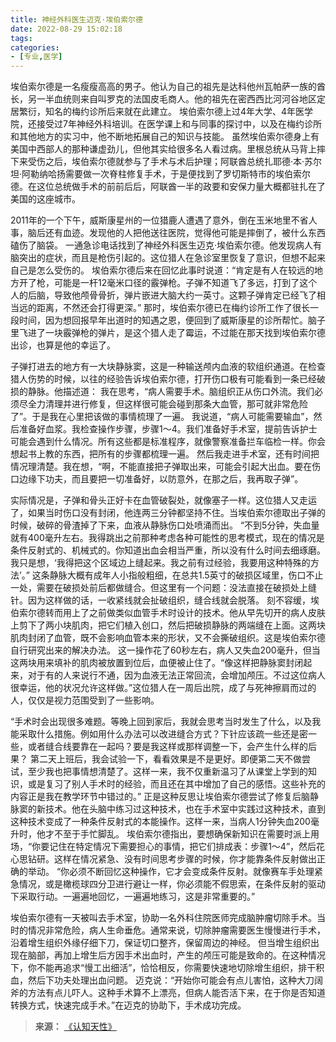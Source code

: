 ```yaml
---
title: 神经外科医生迈克·埃伯索尔德
date: 2022-08-29 15:02:18
tags:
categories:
- [专业,医学]
---
```


埃伯索尔德是一名瘦瘦高高的男子。他认为自己的祖先是达科他州瓦帕萨一族的酋长，另一半血统则来自叫罗克的法国皮毛商人。他的祖先在密西西比河河谷地区定居繁衍，知名的梅约诊所后来就在此建立。
埃伯索尔德上过4年大学、4年医学院，还接受过7年神经外科培训。在医学课上和与同事的探讨中，以及在梅约诊所和其他地方的实习中，他不断地拓展自己的知识与技能。<!--more-->
虽然埃伯索尔德身上有美国中西部人的那种谦虚劲儿，但他其实给很多名人看过病。里根总统从马背上摔下来受伤之后，埃伯索尔德就参与了手术与术后护理；阿联酋总统扎耶德·本·苏尔坦·阿勒纳哈扬需要做一次脊柱修复手术，于是便找到了罗切斯特市的埃伯索尔德。在这位总统做手术的前前后后，阿联酋一半的政要和安保力量大概都驻扎在了美国的这座城市。

2011年的一个下午，威斯康星州的一位猎鹿人遭遇了意外，倒在玉米地里不省人事，脑后还有血迹。发现他的人把他送往医院，觉得他可能是摔倒了，被什么东西磕伤了脑袋。
一通急诊电话找到了神经外科医生迈克·埃伯索尔德。他发现病人有脑突出的症状，而且是枪伤引起的。这位猎人在急诊室里恢复了意识，但想不起来自己是怎么受伤的。
埃伯索尔德后来在回忆此事时说道：“肯定是有人在较远的地方开了枪，可能是一杆12毫米口径的霰弹枪。子弹不知道飞了多远，打到了这个人的后脑，导致他颅骨骨折，弹片嵌进大脑大约一英寸。这颗子弹肯定已经飞了相当远的距离，不然还会打得更深。”
那时，埃伯索尔德已在梅约诊所工作了很长一段时间，因为想回报早年出道时的知遇之恩，便回到了威斯康星的诊所帮忙。脑子里飞进了一块霰弹枪的弹片，是这个猎人走了霉运，不过能在那天找到埃伯索尔德出诊，也算是他的幸运了。

子弹打进去的地方有一大块静脉窦，这是一种输送颅内血液的软组织通道。在检查猎人伤势的时候，以往的经验告诉埃伯索尔德，打开伤口极有可能看到一条已经破损的静脉。他描述道：
我在思考，“病人需要手术。脑组织正从伤口外流。我们必须尽全力清理并进行修复，但这样很可能会碰到那条大血管，那可就非常危险了”。于是我在心里把该做的事情梳理了一遍。
我说道，“病人可能需要输血”，然后准备好血浆。我检查操作步骤，步骤1～4。我们准备好手术室，提前告诉护士可能会遇到什么情况。所有这些都是标准程序，就像警察准备拦车临检一样。你会想起书上教的东西，把所有的步骤都梳理一遍。
然后我走进手术室，还有时间把情况理清楚。我在想，“啊，不能直接把子弹取出来，可能会引起大出血。要在伤口边缘下功夫，而且要把一切准备好，以防意外，在那之后，我再取子弹”。

实际情况是，子弹和骨头正好卡在血管破裂处，就像塞子一样。这位猎人又走运了，如果当时伤口没有封闭，他连两三分钟都坚持不住。当埃伯索尔德取出子弹的时候，破碎的骨渣掉了下来，血液从静脉伤口处喷涌而出。
“不到5分钟，失血量就有400毫升左右。我得跳出之前那种考虑各种可能性的思考模式，现在的情况是条件反射式的、机械式的。你知道出血会相当严重，所以没有什么时间去细琢磨。我只是想，‘我得把这个区域边上缝起来。我之前有过经验，我要用这种特殊的方法’。”
这条静脉大概有成年人小指般粗细，在总共1.5英寸的破损区域里，伤口不止一处，需要在破损处前后都做缝合。但这里有一个问题：没法直接在破损处上缝针。因为这样做的话，一收紧线就会扯破组织，缝合线就会脱落。
刻不容缓，埃伯索尔德转而用上了之前做类似血管手术时设计的技术。他从早先切开的病人皮肤上剪下了两小块肌肉，把它们植入创口，然后把破损静脉的两端缝在上面。这两块肌肉封闭了血管，既不会影响血管本来的形状，又不会撕破组织。这是埃伯索尔德自行研究出来的解决办法。
这一操作花了60秒左右，病人又失血200毫升，但当这两块用来填补的肌肉被放置到位后，血便被止住了。“像这样把静脉窦封闭起来，对于有的人来说行不通，因为血液无法正常回流，会增加颅压。不过这位病人很幸运，他的状况允许这样做。”这位猎人在一周后出院，成了与死神擦肩而过的人，仅仅是视力范围受到了一些影响。

“手术时会出现很多难题。等晚上回到家后，我就会思考当时发生了什么，以及我能采取什么措施。例如用什么办法可以改进缝合方式？下针应该疏一些还是密一些，或者缝合线要靠在一起吗？要是我这样或那样调整一下，会产生什么样的后果？
第二天上班后，我会试验一下，看看效果是不是更好。即便第二天不做尝试，至少我也把事情想清楚了。这样一来，我不仅重新温习了从课堂上学到的知识，或是复习了别人手术时的经验，而且还在其中增加了自己的感悟。这些补充的内容正是我在教学环节中错过的。”
正是这种反思让埃伯索尔德尝试了修复后脑静脉窦的新技术。他在头脑中练习过这种技术，也在手术室中实践过这种技术，直到这种技术变成了一种条件反射式的本能操作。这样一来，当病人1分钟失血200毫升时，他才不至于手忙脚乱。
埃伯索尔德指出，要想确保新知识在需要时派上用场，“你要记住在特定情况下需要担心的事情，把它们排成表：步骤1～4”，然后花心思钻研。这样在情况紧急、没有时间思考步骤的时候，你才能靠条件反射做出正确的举动。
“你必须不断回忆这种操作，它才会变成条件反射。就像赛车手处理紧急情况，或是橄榄球四分卫进行避让一样，你必须能不假思索，在条件反射的驱动下采取行动。一遍遍地回忆，一遍遍地练习，这是非常重要的。”

埃伯索尔德有一天被叫去手术室，协助一名外科住院医师完成脑肿瘤切除手术。当时的情况非常危险，病人生命垂危。通常来说，切除肿瘤需要医生慢慢进行手术，沿着增生组织外缘仔细下刀，保证切口整齐，保留周边的神经。
但当增生组织出现在脑部，再加上增生后方因手术出血时，产生的颅压可能是致命的。在这种情况下，你不能再追求“慢工出细活”，恰恰相反，你需要快速地切除增生组织，排干积血，然后下功夫处理出血问题。
迈克说：“开始你可能会有点儿害怕，这种大刀阔斧的方法有点儿吓人。这种手术算不上漂亮，但病人能否活下来，在于你是否知道转换方式，快速完成手术。”在迈克的协助下，手术成功完成。

>**来源：**
>[《认知天性》](http://www.sophie-eden.ltd:5171/#/读书/学习/认知天性)
